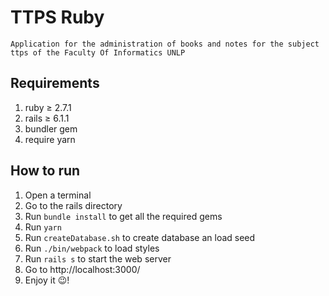 # TTPS Ruby
    Application for the administration of books and notes for the subject ttps of the Faculty Of Informatics UNLP
   
## Requirements

1. ruby ≥ 2.7.1
2. rails ≥ 6.1.1
3. bundler gem
4. require yarn

## How to run 

1. Open a terminal
2. Go to the rails directory
3. Run `bundle install` to get all the required gems
4. Run `yarn`
4. Run `createDatabase.sh` to create database an load seed
5. Run `./bin/webpack` to load styles
6. Run `rails s` to start the web server
7. Go to http://localhost:3000/
8. Enjoy it :wink:!

